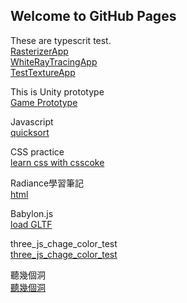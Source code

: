 ## Welcome to GitHub Pages

These are typescrit test.  
[RasterizerApp](RasterizerApp.html)  
[WhiteRayTracingApp](WhiteRayTracingApp.html)  
[TestTextureApp](TestTextureApp.html)


This is Unity prototype  
[Game Prototype](/Game/index.html)


Javascript  
[quicksort](quicksort/index.html)


CSS practice  
[learn css with csscoke](https://htmlpreview.github.io/?https://github.com/xwc2021/what-is-radiance/blob/main/learn_css_with_csscoke.html) 


Radiance學習筆記  
[html](https://xwc2021.github.io/mypage/radiance-reading-notes/index.html) 


Babylon.js  
[load GLTF](https://xwc2021.github.io/mypage/WebModelViewer) 


three_js_chage_color_test  
[three_js_chage_color_test](https://xwc2021.github.io/mypage/three_js_chage_color_test) 

聽幾個洞  
[聽幾個洞](https://xwc2021.github.io/mypage/EMaji) 

